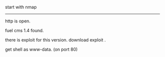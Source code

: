 start with nmap


***

http is open.

fuel cms 1.4 found.

there is exploit for this version. download exploit .

get shell as www-data. (on port 80)

